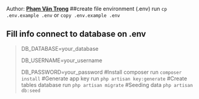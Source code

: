 Author: <a href="https://www.facebook.com/pham.v.trong.334">**Phạm Văn Trọng**</a>
##create file environment (.env)
run `cp .env.example .env` or `copy .env.example .env`

## Fill info connect to database on .env
>DB_DATABASE=your_database
> 
>DB_USERNAME=your_username
> 
>DB_PASSWORD=your_password
#Install composer
run `composer install`
#Generate app key
run `php artisan key:generate`
#Create tables database
run `php artisan migrate`
#Seeding data
`php artisan db:seed`
